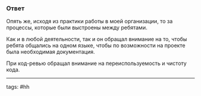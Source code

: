 ### Ответ

Опять же, исходя из практики работы в моей организации, то за процессы, которые были выстроены между ребятами.

Как и в любой деятельности, так и он обращал внимание на то, чтобы ребята общались на одном языке, чтобы по возможности на проекте была необходимая документация.

При код-ревью обращал внимание на переиспользуемость и чистоту кода.

___
tags: #hh